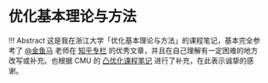 # 优化基本理论与方法

!!! Abstract
    这是我在浙江大学「优化基本理论与方法」的课程笔记，基本完全参考了 [@金鱼马](https://www.zhihu.com/people/he-eeeeeeeee) 老师在 [知乎专栏](https://www.zhihu.com/column/c_1676006565717573634) 的优秀文章，并且在自己理解有一定困难的地方改写或补充。也根据 CMU 的 [凸优化课程笔记](https://www.stat.cmu.edu/~siva/teaching/725/) 进行了补充，在此表示诚挚的感谢。
